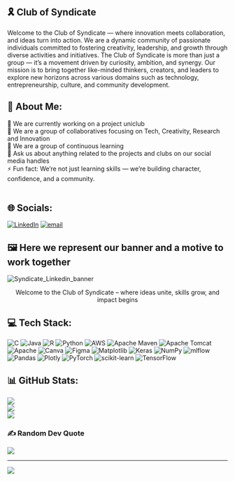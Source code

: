 ## 🎗 Club of Syndicate <br>
Welcome to the Club of Syndicate — where innovation meets collaboration, and ideas turn into action. We are a dynamic community of passionate individuals committed to fostering creativity, leadership, and growth through diverse activities and initiatives. The Club of Syndicate is more than just a group — it’s a movement driven by curiosity, ambition, and synergy. Our mission is to bring together like-minded thinkers, creators, and leaders to explore new horizons across various domains such as technology, entrepreneurship, culture, and community development.

## 💫 About Me:
🔭 We are currently working on a project uniclub<br>👯 We are a group of collaboratives focusing on Tech, Creativity, Research and Innovation<br>🌱 We are a group of continuous learning <br>💬 Ask us about anything related to the projects and clubs on our social media handles<br>⚡ Fun fact: We’re not just learning skills — we’re building character, confidence, and a community.<br><br>

## 🌐 Socials:
[![LinkedIn](https://img.shields.io/badge/LinkedIn-%230077B5.svg?logo=linkedin&logoColor=white)](https://linkedin.com/in/https://www.linkedin.com/in/syndicate-club-45b525366/) [![email](https://img.shields.io/badge/Email-D14836?logo=gmail&logoColor=white)](mailto:syndicatex.25@gmail.com) 

## 🖼 Here we represent our banner and a motive to work together
![Syndicate_Linkedin_banner ](https://github.com/user-attachments/assets/bdf8903a-fdaa-4d0e-878a-48dcbfcd63e0)
<center>Welcome to the Club of Syndicate – where ideas unite, skills grow, and impact begins</center>


## 💻 Tech Stack:
![C](https://img.shields.io/badge/c-%2300599C.svg?style=for-the-badge&logo=c&logoColor=white) ![Java](https://img.shields.io/badge/java-%23ED8B00.svg?style=for-the-badge&logo=openjdk&logoColor=white) ![R](https://img.shields.io/badge/r-%23276DC3.svg?style=for-the-badge&logo=r&logoColor=white) ![Python](https://img.shields.io/badge/python-3670A0?style=for-the-badge&logo=python&logoColor=ffdd54) ![AWS](https://img.shields.io/badge/AWS-%23FF9900.svg?style=for-the-badge&logo=amazon-aws&logoColor=white) ![Apache Maven](https://img.shields.io/badge/Apache%20Maven-C71A36?style=for-the-badge&logo=Apache%20Maven&logoColor=white) ![Apache Tomcat](https://img.shields.io/badge/apache%20tomcat-%23F8DC75.svg?style=for-the-badge&logo=apache-tomcat&logoColor=black) ![Apache](https://img.shields.io/badge/apache-%23D42029.svg?style=for-the-badge&logo=apache&logoColor=white) ![Canva](https://img.shields.io/badge/Canva-%2300C4CC.svg?style=for-the-badge&logo=Canva&logoColor=white) ![Figma](https://img.shields.io/badge/figma-%23F24E1E.svg?style=for-the-badge&logo=figma&logoColor=white) ![Matplotlib](https://img.shields.io/badge/Matplotlib-%23ffffff.svg?style=for-the-badge&logo=Matplotlib&logoColor=black) ![Keras](https://img.shields.io/badge/Keras-%23D00000.svg?style=for-the-badge&logo=Keras&logoColor=white) ![NumPy](https://img.shields.io/badge/numpy-%23013243.svg?style=for-the-badge&logo=numpy&logoColor=white) ![mlflow](https://img.shields.io/badge/mlflow-%23d9ead3.svg?style=for-the-badge&logo=numpy&logoColor=blue) ![Pandas](https://img.shields.io/badge/pandas-%23150458.svg?style=for-the-badge&logo=pandas&logoColor=white) ![Plotly](https://img.shields.io/badge/Plotly-%233F4F75.svg?style=for-the-badge&logo=plotly&logoColor=white) ![PyTorch](https://img.shields.io/badge/PyTorch-%23EE4C2C.svg?style=for-the-badge&logo=PyTorch&logoColor=white) ![scikit-learn](https://img.shields.io/badge/scikit--learn-%23F7931E.svg?style=for-the-badge&logo=scikit-learn&logoColor=white) ![TensorFlow](https://img.shields.io/badge/TensorFlow-%23FF6F00.svg?style=for-the-badge&logo=TensorFlow&logoColor=white)
## 📊 GitHub Stats:
![](https://github-readme-stats.vercel.app/api?username=SyndicateClub&theme=dark&hide_border=false&include_all_commits=false&count_private=false)<br/>
![](https://nirzak-streak-stats.vercel.app/?user=SyndicateClub&theme=dark&hide_border=false)<br/>
![](https://github-readme-stats.vercel.app/api/top-langs/?username=SyndicateClub&theme=dark&hide_border=false&include_all_commits=false&count_private=false&layout=compact)

### ✍️ Random Dev Quote
![](https://quotes-github-readme.vercel.app/api?type=horizontal&theme=radical)

---
[![](https://visitcount.itsvg.in/api?id=SyndicateClub&icon=0&color=0)](https://visitcount.itsvg.in)

<!-- Proudly created with GPRM ( https://gprm.itsvg.in ) -->
